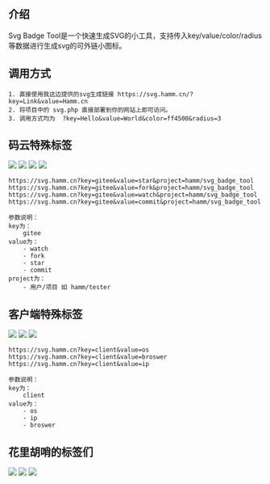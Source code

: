 
<h2>介绍</h2>
Svg Badge Tool是一个快速生成SVG的小工具，支持传入key/value/color/radius等数据进行生成svg的可外链小图标。

<h2>调用方式</h2>

```
1. 直接使用我这边提供的svg生成链接 https://svg.hamm.cn/?key=Link&value=Hamm.cn
2. 将项目中的 svg.php 直接部署到你的网站上即可访问。
3. 调用方式均为  ?key=Hello&value=World&color=ff4500&radius=3
```

## 码云特殊标签
<img src="https://svg.hamm.cn?key=gitee&value=star&project=hamm/svg_badge_tool">
<img src="https://svg.hamm.cn?key=gitee&value=fork&project=hamm/svg_badge_tool">
<img src="https://svg.hamm.cn?key=gitee&value=watch&project=hamm/svg_badge_tool">
<img src="https://svg.hamm.cn?key=gitee&value=commit&project=hamm/svg_badge_tool">

```
https://svg.hamm.cn?key=gitee&value=star&project=hamm/svg_badge_tool
https://svg.hamm.cn?key=gitee&value=fork&project=hamm/svg_badge_tool
https://svg.hamm.cn?key=gitee&value=watch&project=hamm/svg_badge_tool
https://svg.hamm.cn?key=gitee&value=commit&project=hamm/svg_badge_tool

参数说明：
key为：
    gitee
value为：
    - watch
    - fork
    - star
    - commit
project为：
    - 用户/项目 如 hamm/tester
```


## 客户端特殊标签
<img src="https://svg.hamm.cn?key=client&value=os">
<img src="https://svg.hamm.cn?key=client&value=broswer">
<img src="https://svg.hamm.cn?key=client&value=ip">

```
https://svg.hamm.cn?key=client&value=os
https://svg.hamm.cn?key=client&value=broswer
https://svg.hamm.cn?key=client&value=ip

参数说明：
key为：
    client
value为：
    - os
    - ip
    - broswer
```

## 花里胡哨的标签们

<img src="https://svg.hamm.cn/?key=芬&value=必得&color=ff4500&radius=3"/></h5>
<img src="https://svg.hamm.cn?key=码云&value=Gitee.com">
<img src="https://svg.hamm.cn?key=博客&value=Hamm.cn">

